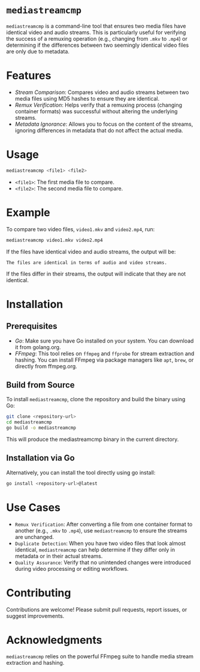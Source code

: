 # `mediastreamcmp`

`mediastreamcmp` is a command-line tool that ensures two media files have identical video and audio streams. This is particularly useful for verifying the success of a remuxing operation (e.g., changing from `.mkv` to `.mp4`) or determining if the differences between two seemingly identical video files are only due to metadata.

# Features

- *Stream Comparison*: Compares video and audio streams between two media files using MD5 hashes to ensure they are identical.
- *Remux Verification*: Helps verify that a remuxing process (changing container formats) was successful without altering the underlying streams.
- *Metadata Ignorance*: Allows you to focus on the content of the streams, ignoring differences in metadata that do not affect the actual media.

# Usage

```bash
mediastreamcmp <file1> <file2>
```
- `<file1>`: The first media file to compare.
- `<file2>`: The second media file to compare.

# Example

To compare two video files, `video1.mkv` and `video2.mp4`, run:

```bash
mediastreamcmp video1.mkv video2.mp4
```
If the files have identical video and audio streams, the output will be:
```
The files are identical in terms of audio and video streams.
```
If the files differ in their streams, the output will indicate that they are not identical.

# Installation

## Prerequisites
- *Go*: Make sure you have Go installed on your system. You can download it from golang.org.
- *FFmpeg*: This tool relies on `ffmpeg` and `ffprobe` for stream extraction and hashing. You can install FFmpeg via package managers like `apt`, `brew`, or directly from ffmpeg.org.

## Build from Source
To install `mediastreamcmp`, clone the repository and build the binary using Go:

```bash
git clone <repository-url>
cd mediastreamcmp
go build -o mediastreamcmp
```
This will produce the mediastreamcmp binary in the current directory.

## Installation via Go
Alternatively, you can install the tool directly using go install:

```bash
go install <repository-url>@latest
```
# Use Cases

- `Remux Verification`: After converting a file from one container format to another (e.g., `.mkv` to `.mp4`), use `mediastreamcmp` to ensure the streams are unchanged.
- `Duplicate Detection`: When you have two video files that look almost identical, `mediastreamcmp` can help determine if they differ only in metadata or in their actual streams.
- `Quality Assurance`: Verify that no unintended changes were introduced during video processing or editing workflows.

# Contributing

Contributions are welcome! Please submit pull requests, report issues, or suggest improvements.

# Acknowledgments

`mediastreamcmp` relies on the powerful FFmpeg suite to handle media stream extraction and hashing.

